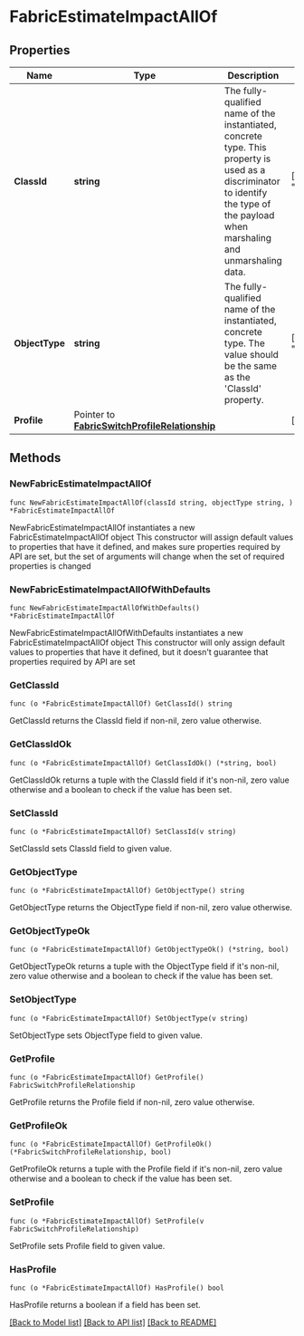 # FabricEstimateImpactAllOf

## Properties

Name | Type | Description | Notes
------------ | ------------- | ------------- | -------------
**ClassId** | **string** | The fully-qualified name of the instantiated, concrete type. This property is used as a discriminator to identify the type of the payload when marshaling and unmarshaling data. | [default to "fabric.EstimateImpact"]
**ObjectType** | **string** | The fully-qualified name of the instantiated, concrete type. The value should be the same as the &#39;ClassId&#39; property. | [default to "fabric.EstimateImpact"]
**Profile** | Pointer to [**FabricSwitchProfileRelationship**](FabricSwitchProfileRelationship.md) |  | [optional] 

## Methods

### NewFabricEstimateImpactAllOf

`func NewFabricEstimateImpactAllOf(classId string, objectType string, ) *FabricEstimateImpactAllOf`

NewFabricEstimateImpactAllOf instantiates a new FabricEstimateImpactAllOf object
This constructor will assign default values to properties that have it defined,
and makes sure properties required by API are set, but the set of arguments
will change when the set of required properties is changed

### NewFabricEstimateImpactAllOfWithDefaults

`func NewFabricEstimateImpactAllOfWithDefaults() *FabricEstimateImpactAllOf`

NewFabricEstimateImpactAllOfWithDefaults instantiates a new FabricEstimateImpactAllOf object
This constructor will only assign default values to properties that have it defined,
but it doesn't guarantee that properties required by API are set

### GetClassId

`func (o *FabricEstimateImpactAllOf) GetClassId() string`

GetClassId returns the ClassId field if non-nil, zero value otherwise.

### GetClassIdOk

`func (o *FabricEstimateImpactAllOf) GetClassIdOk() (*string, bool)`

GetClassIdOk returns a tuple with the ClassId field if it's non-nil, zero value otherwise
and a boolean to check if the value has been set.

### SetClassId

`func (o *FabricEstimateImpactAllOf) SetClassId(v string)`

SetClassId sets ClassId field to given value.


### GetObjectType

`func (o *FabricEstimateImpactAllOf) GetObjectType() string`

GetObjectType returns the ObjectType field if non-nil, zero value otherwise.

### GetObjectTypeOk

`func (o *FabricEstimateImpactAllOf) GetObjectTypeOk() (*string, bool)`

GetObjectTypeOk returns a tuple with the ObjectType field if it's non-nil, zero value otherwise
and a boolean to check if the value has been set.

### SetObjectType

`func (o *FabricEstimateImpactAllOf) SetObjectType(v string)`

SetObjectType sets ObjectType field to given value.


### GetProfile

`func (o *FabricEstimateImpactAllOf) GetProfile() FabricSwitchProfileRelationship`

GetProfile returns the Profile field if non-nil, zero value otherwise.

### GetProfileOk

`func (o *FabricEstimateImpactAllOf) GetProfileOk() (*FabricSwitchProfileRelationship, bool)`

GetProfileOk returns a tuple with the Profile field if it's non-nil, zero value otherwise
and a boolean to check if the value has been set.

### SetProfile

`func (o *FabricEstimateImpactAllOf) SetProfile(v FabricSwitchProfileRelationship)`

SetProfile sets Profile field to given value.

### HasProfile

`func (o *FabricEstimateImpactAllOf) HasProfile() bool`

HasProfile returns a boolean if a field has been set.


[[Back to Model list]](../README.md#documentation-for-models) [[Back to API list]](../README.md#documentation-for-api-endpoints) [[Back to README]](../README.md)


